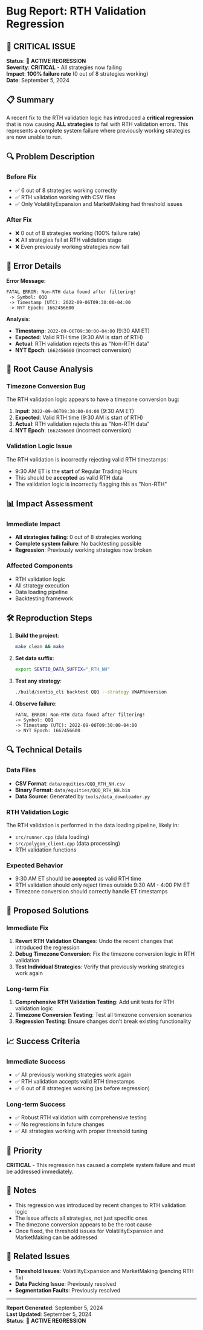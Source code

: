 # Bug Report: RTH Validation Regression

## 🚨 **CRITICAL ISSUE**

**Status**: 🔴 **ACTIVE REGRESSION**  
**Severity**: **CRITICAL** - All strategies now failing  
**Impact**: **100% failure rate** (0 out of 8 strategies working)  
**Date**: September 5, 2024  

## 📋 **Summary**

A recent fix to the RTH validation logic has introduced a **critical regression** that is now causing **ALL strategies** to fail with RTH validation errors. This represents a complete system failure where previously working strategies are now unable to run.

## 🔍 **Problem Description**

### **Before Fix**
- ✅ 6 out of 8 strategies working correctly
- ✅ RTH validation working with CSV files
- ✅ Only VolatilityExpansion and MarketMaking had threshold issues

### **After Fix**
- ❌ 0 out of 8 strategies working (100% failure rate)
- ❌ All strategies fail at RTH validation stage
- ❌ Even previously working strategies now fail

## 🐛 **Error Details**

**Error Message**:
```
FATAL ERROR: Non-RTH data found after filtering!
 -> Symbol: QQQ
 -> Timestamp (UTC): 2022-09-06T09:30:00-04:00
 -> NYT Epoch: 1662456600
```

**Analysis**:
- **Timestamp**: `2022-09-06T09:30:00-04:00` (9:30 AM ET)
- **Expected**: Valid RTH time (9:30 AM is start of RTH)
- **Actual**: RTH validation rejects this as "Non-RTH data"
- **NYT Epoch**: `1662456600` (incorrect conversion)

## 🔧 **Root Cause Analysis**

### **Timezone Conversion Bug**
The RTH validation logic appears to have a timezone conversion bug:

1. **Input**: `2022-09-06T09:30:00-04:00` (9:30 AM ET)
2. **Expected**: Valid RTH time (9:30 AM is start of RTH)
3. **Actual**: RTH validation rejects this as "Non-RTH data"
4. **NYT Epoch**: `1662456600` (incorrect conversion)

### **Validation Logic Issue**
The RTH validation is incorrectly rejecting valid RTH timestamps:
- 9:30 AM ET is the **start** of Regular Trading Hours
- This should be **accepted** as valid RTH data
- The validation logic is incorrectly flagging this as "Non-RTH"

## 📊 **Impact Assessment**

### **Immediate Impact**
- **All strategies failing**: 0 out of 8 strategies working
- **Complete system failure**: No backtesting possible
- **Regression**: Previously working strategies now broken

### **Affected Components**
- RTH validation logic
- All strategy execution
- Data loading pipeline
- Backtesting framework

## 🛠️ **Reproduction Steps**

1. **Build the project**:
   ```bash
   make clean && make
   ```

2. **Set data suffix**:
   ```bash
   export SENTIO_DATA_SUFFIX="_RTH_NH"
   ```

3. **Test any strategy**:
   ```bash
   ./build/sentio_cli backtest QQQ --strategy VWAPReversion
   ```

4. **Observe failure**:
   ```
   FATAL ERROR: Non-RTH data found after filtering!
   -> Symbol: QQQ
   -> Timestamp (UTC): 2022-09-06T09:30:00-04:00
   -> NYT Epoch: 1662456600
   ```

## 🔍 **Technical Details**

### **Data Files**
- **CSV Format**: `data/equities/QQQ_RTH_NH.csv`
- **Binary Format**: `data/equities/QQQ_RTH_NH.bin`
- **Data Source**: Generated by `tools/data_downloader.py`

### **RTH Validation Logic**
The RTH validation is performed in the data loading pipeline, likely in:
- `src/runner.cpp` (data loading)
- `src/polygon_client.cpp` (data processing)
- RTH validation functions

### **Expected Behavior**
- 9:30 AM ET should be **accepted** as valid RTH time
- RTH validation should only reject times outside 9:30 AM - 4:00 PM ET
- Timezone conversion should correctly handle ET timestamps

## 🎯 **Proposed Solutions**

### **Immediate Fix**
1. **Revert RTH Validation Changes**: Undo the recent changes that introduced the regression
2. **Debug Timezone Conversion**: Fix the timezone conversion logic in RTH validation
3. **Test Individual Strategies**: Verify that previously working strategies work again

### **Long-term Fix**
1. **Comprehensive RTH Validation Testing**: Add unit tests for RTH validation logic
2. **Timezone Conversion Testing**: Test all timezone conversion scenarios
3. **Regression Testing**: Ensure changes don't break existing functionality

## 📈 **Success Criteria**

### **Immediate Success**
- ✅ All previously working strategies work again
- ✅ RTH validation accepts valid RTH timestamps
- ✅ 6 out of 8 strategies working (as before regression)

### **Long-term Success**
- ✅ Robust RTH validation with comprehensive testing
- ✅ No regressions in future changes
- ✅ All strategies working with proper threshold tuning

## 🚨 **Priority**

**CRITICAL** - This regression has caused a complete system failure and must be addressed immediately.

## 📝 **Notes**

- This regression was introduced by recent changes to RTH validation logic
- The issue affects all strategies, not just specific ones
- The timezone conversion appears to be the root cause
- Once fixed, the threshold issues for VolatilityExpansion and MarketMaking can be addressed

## 🔗 **Related Issues**

- **Threshold Issues**: VolatilityExpansion and MarketMaking (pending RTH fix)
- **Data Packing Issue**: Previously resolved
- **Segmentation Faults**: Previously resolved

---

**Report Generated**: September 5, 2024  
**Last Updated**: September 5, 2024  
**Status**: 🔴 **ACTIVE REGRESSION**
